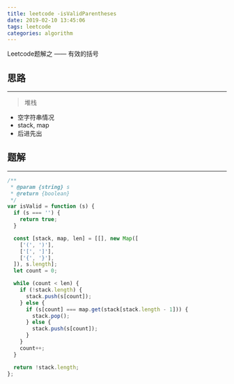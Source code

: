 ```yaml
---
title: leetcode -isValidParentheses
date: 2019-02-10 13:45:06
tags: leetcode
categories: algorithm
---
```


Leetcode题解之 —— 有效的括号


<!-- more -->


## 思路

------

> 堆栈

- 空字符串情况
- stack, map
- 后进先出

## 题解

------

```ts
/**
 * @param {string} s
 * @return {boolean}
 */
var isValid = function (s) {
  if (s === '') {
    return true;
  }

  const [stack, map, len] = [[], new Map([
    ['(', ')'],
    ['[', ']'],
    ['{', '}'],
  ]), s.length];
  let count = 0;

  while (count < len) {
    if (!stack.length) {
      stack.push(s[count]);
    } else {
      if (s[count] === map.get(stack[stack.length - 1])) {
        stack.pop();
      } else {
        stack.push(s[count]);
      }
    }
    count++;
  }

  return !stack.length;
};
```
